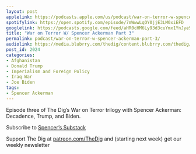 ```yaml
---
layout: post
applelink: https://podcasts.apple.com/us/podcast/war-on-terror-w-spencer-ackerman-part-3/id1043245989?i=1000536052546
spotifylink: https://open.spotify.com/episode/7mWwwLqOY0jjE3LM0xiEFD
googlelink: https://podcasts.google.com/feed/aHR0cHM6Ly93d3cuYmx1YnJyeS5jb20vZmVlZHMvdGhlZGlnLnhtbA/episode/aHR0cHM6Ly93d3cudGhlZGlncmFkaW8uY29tLz9wPTIwMjQ?sa=X&ved=0CAUQkfYCahcKEwi44f7r1b-AAxUAAAAAHQAAAAAQNg
title: "War on Terror W/ Spencer Ackerman Part 3"
permalink: podcast/war-on-terror-w-spencer-ackerman-part-3/
audiolink: https://media.blubrry.com/thedig/content.blubrry.com/thedig/The_Dig-EP_322-Ackerman.mp3
post_id: 2024
categories: 
- Afghanistan
- Donald Trump
- Imperialism and Foreign Policy
- Iraq War
- Joe Biden
tags: 
- Spencer Ackerman
---
```


Episode three of The Dig’s War on Terror trilogy with Spencer Ackerman: Decadence, Trump, and Biden.

Subscribe to [Spencer’s Substack](https://www.foreverwars.substack.com/people/2576701-spencer-ackerman)

Support The Dig at [patreon.com/TheDig](http://www.patreon.com/TheDig)  and (starting next week) get our weekly newsletter